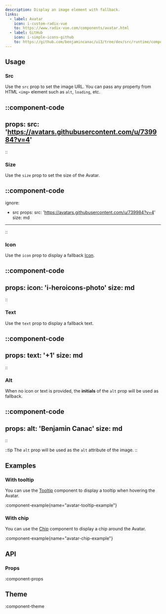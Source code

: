 ```yaml
---
description: Display an image element with fallback.
links:
  - label: Avatar
    icon: i-custom-radix-vue
    to: https://www.radix-vue.com/components/avatar.html
  - label: GitHub
    icon: i-simple-icons-github
    to: https://github.com/benjamincanac/ui3/tree/dev/src/runtime/components/Avatar.vue
---
```


## Usage

### Src

Use the `src` prop to set the image URL. You can pass any property from HTML `<img>` element such as `alt`, `loading`, etc.

::component-code
---
props:
  src: 'https://avatars.githubusercontent.com/u/739984?v=4'
---
::

### Size

Use the `size` prop to set the size of the Avatar.

::component-code
---
ignore:
  - src
props:
  src: 'https://avatars.githubusercontent.com/u/739984?v=4'
  size: md
---
::

### Icon

Use the `icon` prop to display a fallback [Icon](/components/icon).

::component-code
---
props:
  icon: 'i-heroicons-photo'
  size: md
---
::

### Text

Use the `text` prop to display a fallback text.

::component-code
---
props:
  text: '+1'
  size: md
---
::

### Alt

When no icon or text is provided, the **initials** of the `alt` prop will be used as fallback.

::component-code
---
props:
  alt: 'Benjamin Canac'
  size: md
---
::

::tip
The `alt` prop will be used as the `alt` attribute of the image.
::

## Examples

### With tooltip

You can use the [Tooltip](/components/tooltip) component to display a tooltip when hovering the Avatar.

:component-example{name="avatar-tooltip-example"}

### With chip

You can use the [Chip](/components/chip) component to display a chip around the Avatar.

:component-example{name="avatar-chip-example"}

## API

### Props

:component-props

## Theme

:component-theme
